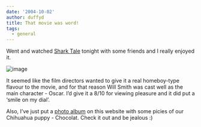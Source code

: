```yaml
---
date: '2004-10-02'
author: duffyd
title: That movie was word!
tags:
  - general
---
```


Went and watched [Shark Tale](https://href.li/?http://www.sharktale.com/) tonight
 with some friends and I really enjoyed it. 

![image](https://dm2301files.storage.live.com/y4m6nA6pz5mbt0bEeRV-VQDs95_vlvbQCYUG4OuPxkQPr-GJjwrWS7I0IWBLbdDhLFGG4iDc0y1HjG4CROzezoH7xfMTX-VEoRss9ZjrrLe4fQ1NnxafCT2lSzlkZnJmYFcMas4h6ycLhN7m35C_pm_xh9wiIh9qlVx8DcTIwlOGUv0TVMO0y7UM1lv2MU5Efb0?width=240&height=180&cropmode=none)

 It seemed like the film directors wanted to give it a real homeboy-type
 flavour to the movie, and for that reason Will Smith was cast well as the
 main character - Oscar. I’d give it a 8/10 for viewing pleasure and it did
 put a ‘smile on my dial’.

 Also, I’ve just put a [photo
 album](https://1drv.ms/u/s!AsJfVUEHse4xhA1hwR0uEL13r-7t?e=e7fGxk) on this website with some picies of our Chihuahua puppy -
 Chocolat. Check it out and be jealous :)

